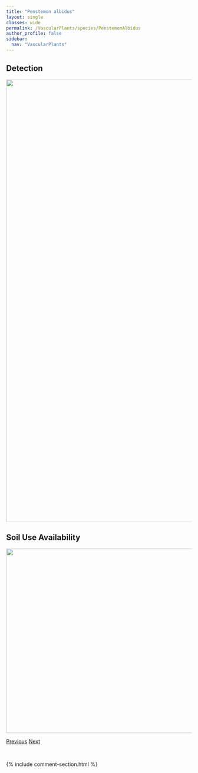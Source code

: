 ```yaml
---
title: "Penstemon albidus"
layout: single
classes: wide
permalink: /VascularPlants/species/PenstemonAlbidus
author_profile: false
sidebar:
  nav: "VascularPlants"
---
```


<h2>Detection</h2>

<a href="https://drive.google.com/uc?export=view&id=1NGDtnpc0eTE9E_u4MkueT1a29uliXP2K">
<img src="https://drive.google.com/uc?export=view&id=1NGDtnpc0eTE9E_u4MkueT1a29uliXP2K" height = "1200" width = "800">
</a>


<h2>Soil Use Availability</h2>

<a href="https://drive.google.com/uc?export=view&id=10Et2nTTmcQdpA1GU_Kb95mk_4nsACeZz">
<img src="https://drive.google.com/uc?export=view&id=10Et2nTTmcQdpA1GU_Kb95mk_4nsACeZz" height = "500" width = "1000">
</a>


<a href="/DevelopmentWebsite/VascularPlants/species/Pelargonium" class="pagination--pager" title="Pelargonium">Previous</a> <a href="/DevelopmentWebsite/VascularPlants/species/PenstemonConfertus" class="pagination--pager" title="Penstemon confertus">Next</a>

<p>&nbsp;</p>

{% include comment-section.html %}
